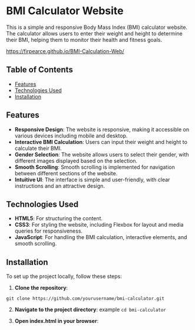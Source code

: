 # BMI Calculator Website

This is a simple and responsive Body Mass Index (BMI) calculator website. The calculator allows users to enter their weight and height to determine their BMI, helping them to monitor their health and fitness goals.

https://firpearce.github.io/BMI-Calculation-Web/

## Table of Contents

- [Features](#features)
- [Technologies Used](#technologies-used)
- [Installation](#installation)

## Features

- **Responsive Design**: The website is responsive, making it accessible on various devices including mobile and desktop.
- **Interactive BMI Calculation**: Users can input their weight and height to calculate their BMI.
- **Gender Selection**: The website allows users to select their gender, with different images displayed based on the selection.
- **Smooth Scrolling**: Smooth scrolling is implemented for navigation between different sections of the website.
- **Intuitive UI**: The interface is simple and user-friendly, with clear instructions and an attractive design.

## Technologies Used

- **HTML5**: For structuring the content.
- **CSS3**: For styling the website, including Flexbox for layout and media queries for responsiveness.
- **JavaScript**: For handling the BMI calculation, interactive elements, and smooth scrolling.

## Installation

To set up the project locally, follow these steps:

1. **Clone the repository**:

```
git clone https://github.com/yourusername/bmi-calculator.git
```

2. **Navigate to the project directory**:
   example `cd bmi-calculator`

3. **Open index.html in your browser**:
